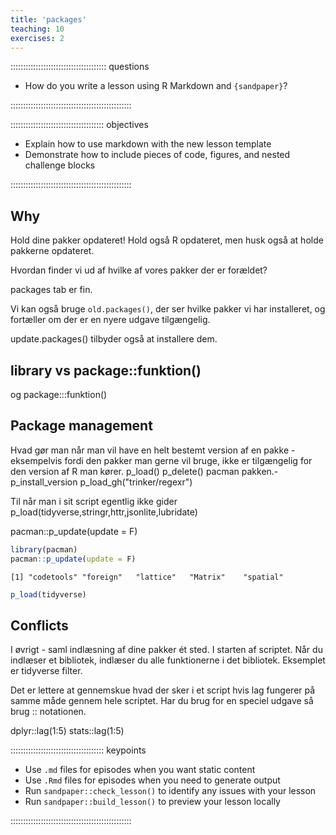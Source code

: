 ```yaml
---
title: 'packages'
teaching: 10
exercises: 2
---
```


:::::::::::::::::::::::::::::::::::::: questions 

- How do you write a lesson using R Markdown and `{sandpaper}`?

::::::::::::::::::::::::::::::::::::::::::::::::

::::::::::::::::::::::::::::::::::::: objectives

- Explain how to use markdown with the new lesson template
- Demonstrate how to include pieces of code, figures, and nested challenge blocks

::::::::::::::::::::::::::::::::::::::::::::::::

## Why

Hold dine pakker opdateret! Hold også R opdateret, men husk også at holde
pakkerne opdateret.

Hvordan finder vi ud af hvilke af vores pakker der er forældet? 

packages tab er fin.

Vi kan også bruge `old.packages()`, der ser hvilke pakker vi har installeret,
og fortæller om der er en nyere udgave tilgængelig.

update.packages() tilbyder også at installere dem.


## library vs package::funktion()

og package:::funktion()


## Package management

Hvad gør man når man vil have en helt bestemt version af en pakke - eksempelvis
fordi den pakker man gerne vil bruge, ikke er tilgængelig for den version af R
man kører.
p_load()
p_delete()
pacman pakken.-
p_install_version
p_load_gh("trinker/regexr")

Til når man i sit script egentlig ikke gider 
p_load(tidyverse,stringr,httr,jsonlite,lubridate)

pacman::p_update(update = F)


``` r
library(pacman)
pacman::p_update(update = F)
```

``` output
[1] "codetools" "foreign"   "lattice"   "Matrix"    "spatial"  
```

``` r
p_load(tidyverse)
```
## Conflicts

I øvrigt - saml indlæsning af dine pakker ét sted. I starten af scriptet. 
Når du indlæser et bibliotek, indlæser du alle funktionerne i det bibliotek.
Eksemplet er tidyverse filter.

Det er lettere at gennemskue hvad der sker i et script hvis lag fungerer 
på samme måde gennem hele scriptet. Har du brug for en speciel udgave så
brug :: notationen.

dplyr::lag(1:5)
stats::lag(1:5)

::::::::::::::::::::::::::::::::::::: keypoints 

- Use `.md` files for episodes when you want static content
- Use `.Rmd` files for episodes when you need to generate output
- Run `sandpaper::check_lesson()` to identify any issues with your lesson
- Run `sandpaper::build_lesson()` to preview your lesson locally

::::::::::::::::::::::::::::::::::::::::::::::::

